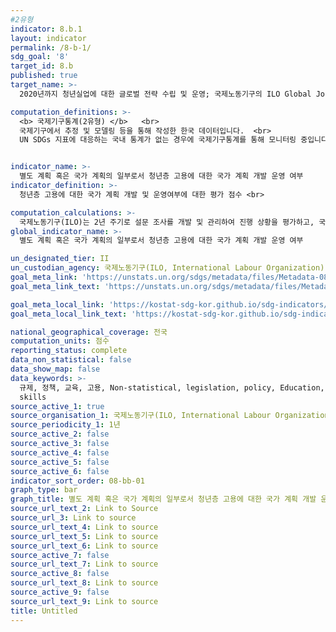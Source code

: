 ```yaml
---
#2유형
indicator: 8.b.1
layout: indicator
permalink: /8-b-1/
sdg_goal: '8'
target_id: 8.b
published: true
target_name: >-
  2020년까지 청년실업에 대한 글로벌 전략 수립 및 운영; 국제노동기구의 ILO Global Jobs Pact 이행

computation_definitions: >-
  <b> 국제기구통계(2유형) </b>   <br>
  국제기구에서 추정 및 모델링 등을 통해 작성한 한국 데이터입니다.  <br>
  UN SDGs 지표에 대응하는 국내 통계가 없는 경우에 국제기구통계를 통해 모니터링 중입니다. 


indicator_name: >-
  별도 계획 혹은 국가 계획의 일부로서 청년층 고용에 대한 국가 계획 개발 운영 여부
indicator_definition: >-
  청년층 고용에 대한 국가 계획 개발 및 운영여부에 대한 평가 점수 <br>

computation_calculations: >-
  국제노동기구(ILO)는 2년 주기로 설문 조사를 개발 및 관리하여 진행 상황을 평가하고, 국가별로 책임 있는 기관에 관련 정보 및 지원 문서 제공을 요청. 이는 매년 ILO 국가 사무소의 청년 고용 정책 개발, 채택 및 시행에 대한 정기적인 정보와 업데이트로 보완됨
global_indicator_name: >-
  별도 계획 혹은 국가 계획의 일부로서 청년층 고용에 대한 국가 계획 개발 운영 여부

un_designated_tier: II
un_custodian_agency: 국제노동기구(ILO, International Labour Organization)
goal_meta_link: 'https://unstats.un.org/sdgs/metadata/files/Metadata-08-0b-01.pdf'
goal_meta_link_text: 'https://unstats.un.org/sdgs/metadata/files/Metadata-08-0b-01.pdf'

goal_meta_local_link: 'https://kostat-sdg-kor.github.io/sdg-indicators/public/data/Metadata-08-0b-01_KOR.pdf'
goal_meta_local_link_text: 'https://kostat-sdg-kor.github.io/sdg-indicators/public/data/Metadata-08-0b-01_KOR.pdf'

national_geographical_coverage: 전국
computation_units: 점수
reporting_status: complete
data_non_statistical: false
data_show_map: false
data_keywords: >-
  규제, 정책, 교육, 고용, Non-statistical, legislation, policy, Education, Employment,
  skills
source_active_1: true
source_organisation_1: 국제노동기구(ILO, International Labour Organization)
source_periodicity_1: 1년
source_active_2: false
source_active_3: false
source_active_4: false
source_active_5: false
source_active_6: false
indicator_sort_order: 08-bb-01
graph_type: bar
graph_title: 별도 계획 혹은 국가 계획의 일부로서 청년층 고용에 대한 국가 계획 개발 운영 여부
source_url_text_2: Link to Source
source_url_3: Link to source
source_url_text_4: Link to source
source_url_text_5: Link to source
source_url_text_6: Link to source
source_active_7: false
source_url_text_7: Link to source
source_active_8: false
source_url_text_8: Link to source
source_active_9: false
source_url_text_9: Link to source
title: Untitled
---
```

